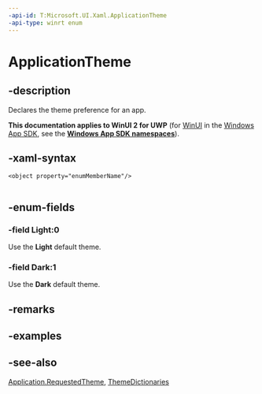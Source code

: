 ```yaml
---
-api-id: T:Microsoft.UI.Xaml.ApplicationTheme
-api-type: winrt enum
---
```


<!-- Enumeration syntax
public enum Windows.UI.Xaml.ApplicationTheme : int
-->

# ApplicationTheme

## -description
Declares the theme preference for an app.

**This documentation applies to WinUI 2 for UWP** (for [WinUI](/windows/apps/winui/winui3/) in the [Windows App SDK](/windows/apps/windows-app-sdk/), see the **[Windows App SDK namespaces](/windows/windows-app-sdk/api/winrt/)**).

## -xaml-syntax
```xaml
<object property="enumMemberName"/> 
 
```


## -enum-fields
### -field Light:0
Use the **Light** default theme.

### -field Dark:1
Use the **Dark** default theme.


## -remarks

## -examples

## -see-also
[Application.RequestedTheme](application_requestedtheme.md), [ThemeDictionaries](resourcedictionary_themedictionaries.md)
